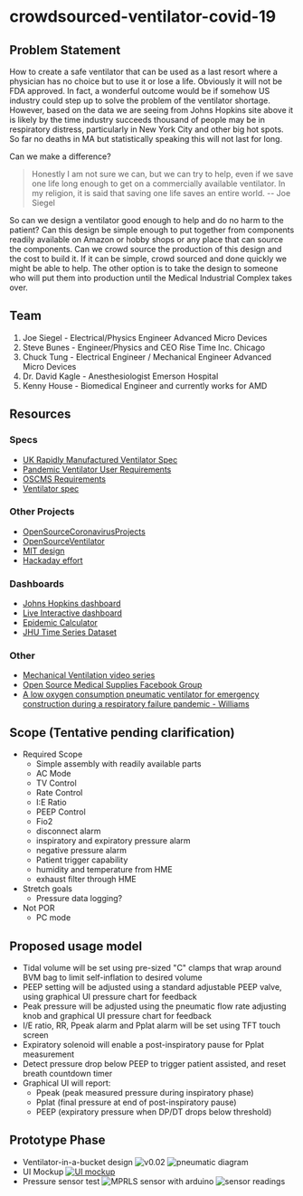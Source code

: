 # crowdsourced-ventilator-covid-19
## Problem Statement
How to create a safe ventilator that can be used as a last resort where a physician has no choice but to use it or lose a life.  Obviously it will not be FDA approved.  In fact, a wonderful outcome would be if somehow US industry could step up to solve the problem of the ventilator shortage.  However, based on the data we are seeing from Johns Hopkins site above it is likely by the time industry succeeds thousand of people may be in respiratory distress,  particularly in New York City and other big hot spots.  So far no deaths in MA but statistically speaking this will not last for long.

Can we make a difference?
> Honestly I am not sure we can,  but we can try to help, even if we save one life long enough to get on a commercially available ventilator.  In my religion, it is said that saving one life saves an entire world.
-- Joe Siegel

So can we design a ventilator good enough to help and do no harm to the patient?   Can this design be simple enough to put together from components readily available on Amazon or hobby shops or any place that can source the components.  Can we crowd source the production of this design and the cost to build it.  If it can be simple, crowd sourced and done quickly we might be able to help.  The other option is to take the design to someone who will put them into production until the Medical Industrial Complex takes over.

## Team
1. Joe Siegel - Electrical/Physics Engineer  Advanced Micro Devices
1. Steve Bunes - Engineer/Physics and CEO Rise Time Inc. Chicago
1. Chuck Tung - Electrical Engineer / Mechanical Engineer Advanced Micro Devices
1. Dr. David Kagle - Anesthesiologist Emerson Hospital
1. Kenny House - Biomedical Engineer and currently works for AMD 


## Resources
### Specs
- [UK Rapidly Manufactured Ventilator Spec](https://www.gov.uk/government/publications/coronavirus-covid-19-ventilator-supply-specification/rapidly-manufactured-ventilator-system-specification)
- [Pandemic Ventilator User Requirements](https://docs.google.com/spreadsheets/u/2/d/1XAo2LKQBSAnemD73kKWN7G7QsSLVRSNY9SQNuliBCzY/edit#gid=0)
- [OSCMS Requirements](https://docs.google.com/document/d/15kqUPPI7bYL6dnCetOeDSyE8IG5pHVmtg8Ju4yzGlF8/edit?fbclid=IwAR31p6i7iZhFuL7ejLUs5mz9gmRXWi1kWoOG2wR_Lyqr3UgzaOcz6t2VNlk#heading=h.1pr0nkc86xgg)
- [Ventilator spec](https://drive.google.com/open?id=1mXAS4-lcwsU2nRVF3crRuBIVWJfbnB5P)
### Other Projects
- [OpenSourceCoronavirusProjects](https://github.com/cyborg527/OpenSourceCoronavirusProjects)
- [OpenSourceVentilator](https://opensourceventilator.ie/)
- [MIT design](https://www.fastcompany.com/1661942/mit-students-invent-100-ventilator-for-disaster-zones)
- [Hackaday effort](https://hackaday.com/2020/03/12/ultimate-medical-hackathon-how-fast-can-we-design-and-deploy-an-open-source-ventilator/)
### Dashboards
- [Johns Hopkins dashboard](https://gisanddata.maps.arcgis.com/apps/opsdashboard/index.html#/bda7594740fd40299423467b48e9ecf6)
- [Live Interactive dashboard](https://datastudio.google.com/embed/reporting/f56febd8-5c42-4191-bcea-87a3396f4508/page/k1XIB)
- [Epidemic Calculator](http://gabgoh.github.io/COVID/index.html)
- [JHU Time Series Dataset](https://github.com/CSSEGISandData/COVID-19/tree/master/csse_covid_19_data)
### Other
- [Mechanical Ventilation video series](https://www.youtube.com/watch?v=i6hmGVBbIJk)
- [Open Source Medical Supplies Facebook Group](https://www.facebook.com/groups/670932227050506/post_tags/?post_tag_id=674736673336728)
- [A low oxygen consumption pneumatic ventilator for emergency construction during a respiratory failure pandemic - Williams](https://l.facebook.com/l.php?u=https%3A%2F%2Flookaside.fbsbx.com%2Ffile%2FWilliams_et_al-2010-Anaesthesia.pdf%3Ftoken%3DAWx69kPx0nI5HEpVeaNy24bn4q1GDzC0sXTHRSZhE5KIxPyQ67eEu4S7N0iHn_JngGeEK6sNljjXqsA0bA2tAop5FZhIAJotbVWZG8MHPUSA61l7TgDelxZyH2fv6vmKNmL1gULxPK_-b8P3h3ojDA-C_5E6aT0WHfSQDe-etnz0yQ&h=AT3qvgoCUalOjiZATD5rFSJ50BaXUBusOQzW24deVutMAoYmEEW2gb7SYGIeyHJHv5q-TYAeBxpWslhvpChvipB0kV3w04YnqNlw6mtW9Ulel8722b-9MIDKZM1h07lpOwy1N8V3uD4&__tn__=H-R&c[0]=AT2hPfdfSJtkRwnPiZanBKqyTAIH8YzXrv1SWUdh0CvUafrDPVMH3qYw4MAtS64r40eAcNFiGvjK22xvQ87VvWOnltyAbapza0FJKsrX69uNKpJWSq5YWYZUeS-ccZNzSWObEsIWBGhfaV-nHj7KMA)

## Scope (Tentative pending clarification)
- Required Scope
  - Simple assembly with readily available parts
  - AC Mode
  - TV Control
  - Rate Control
  - I:E Ratio
  - PEEP Control
  - Fio2
  - disconnect alarm
  - inspiratory and expiratory pressure alarm
  - negative pressure alarm
  - Patient trigger capability
  - humidity and temperature from HME
  - exhaust filter through HME
- Stretch goals
  - Pressure data logging?
- Not POR
  - PC mode

## Proposed usage model
- Tidal volume will be set using pre-sized "C" clamps that wrap around BVM bag to limit self-inflation to desired volume
- PEEP setting will be adjusted using a standard adjustable PEEP valve, using graphical UI pressure chart for feedback
- Peak pressure will be adjusted using the pneumatic flow rate adjusting knob and graphical UI pressure chart for feedback
- I/E ratio, RR, Ppeak alarm and Pplat alarm will be set using TFT touch screen
- Expiratory solenoid will enable a post-inspiratory pause for Pplat measurement
- Detect pressure drop below PEEP to trigger patient assisted, and reset breath countdown timer
- Graphical UI will report:
  - Ppeak (peak measured pressure during inspiratory phase)
  - Pplat (final pressure at end of post-inspiratory pause)
  - PEEP (expiratory pressure when DP/DT drops below threshold)

## Prototype Phase
- Ventilator-in-a-bucket design
![v0.02](https://i.imgur.com/BRfGdHy.png)
![pneumatic diagram](https://i.imgur.com/aHmrQsf.png)
- UI Mockup
[![UI mockup](https://i.imgur.com/UrTEmbm.jpg)](https://youtu.be/7QR5tj20Ex0)
- Pressure sensor test
![MPRLS sensor with arduino](https://media.discordapp.net/attachments/690652109129121875/691836106118922280/image0.jpg?width=854&height=641)
![sensor readings](https://media.discordapp.net/attachments/690652109129121875/691836174578352138/unknown.png)
